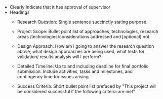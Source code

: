 - Clearly Indicate that it has approval of supervisor
- Headings
    - Research Question:    Single sentence succinctly stating purpose.

    - Project Scope:        Bullet point list of approaches, technologies, research areas
                            /technologies/considerations addressed and [optional] not.

    - Design Approach:      How am I going to answer the research question above; what
                            design approaches are being used, what tests for validation/
                            results analysis will I perform?

    - Detailed Timeline:    Up to and including deadline for final portfolio submission.
                            Include activities, tasks and milestones, and contingency time
                            for issues arising.
    - Success Criteria:     Short bullet point list prefaced by "This project will be
                            considered successful if the following criteria are met"

